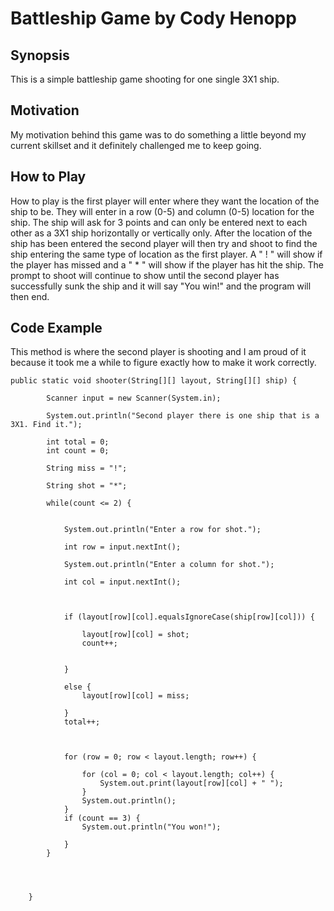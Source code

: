 # Battleship Game by Cody Henopp

## Synopsis
This is a simple battleship game shooting for one single 3X1 ship.

## Motivation
My motivation behind this game was to do something a little beyond my current skillset and it definitely challenged me to keep going.

## How to Play
How to play is the first player will enter where they want the location of the ship to be. They will enter in a row (0-5) and column (0-5) location for the ship. The ship will ask for 3 points and can only be entered next to each other as a 3X1 ship horizontally or vertically only. After the location of the ship has been entered the second player will then try and shoot to find the ship entering the same type of location as the first player. A " ! " will show if the player has missed and a " * " will show if the player has hit the ship. The prompt to shoot will continue to show until the second player has successfully sunk the ship and it will say "You win!" and the program will then end.

## Code Example
This method is where the second player is shooting and I am proud of it because it took me a while to figure exactly how to make it work correctly.
```
public static void shooter(String[][] layout, String[][] ship) {

		Scanner input = new Scanner(System.in);

		System.out.println("Second player there is one ship that is a 3X1. Find it.");

		int total = 0;
		int count = 0;

		String miss = "!";

		String shot = "*";

		while(count <= 2) {


			System.out.println("Enter a row for shot.");

			int row = input.nextInt();

			System.out.println("Enter a column for shot.");

			int col = input.nextInt();



			if (layout[row][col].equalsIgnoreCase(ship[row][col])) {

				layout[row][col] = shot;
				count++;


			}

			else {
				layout[row][col] = miss;

			}
			total++;


			
			for (row = 0; row < layout.length; row++) {

				for (col = 0; col < layout.length; col++) {
					System.out.print(layout[row][col] + " ");
				}
				System.out.println();
			}
			if (count == 3) {
				System.out.println("You won!");
				
			}
		}
		



	}
```
